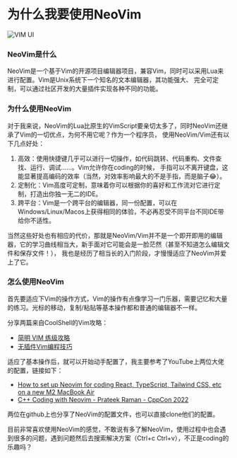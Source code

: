 # 为什么我要使用NeoVim

![VIM UI](https://picss.sunbangyan.cn/2023/11/19/e0d527e776ceb4d47de347761a8bcee1.png "How my nvim looks like")

### NeoVim是什么

NeoVim是一个基于Vim的开源项目编辑器项目，兼容Vim，同时可以采用Lua来进行配置。Vim是Unix系统下一个知名的文本编辑器，其功能强大、
完全可定制，可以通过社区开发的大量插件实现各种不同的功能。

### 为什么使用NeoVim

对于我来说，NeoVim的Lua比原生的VimScript要亲切太多了，同时NeoVim还继承了Vim的一切优点，为何不用它呢？作为一个程序员，
使用NeoVim/Vim还有以下几点好处：

1. 高效：使用快捷键几乎可以进行一切操作，如代码跳转、代码重构、文件查找、运行、调试……。Vim允许你在coding的时候，
手指可以不离开键盘，这能显著提高编码的效率（当然，对效率影响最大的不是手指，而是脑子😂）。
2. 定制化：Vim高度可定制，意味着你可以根据你的喜好和工作流对它进行定制，打造出你独一无二的IDE。
3. 跨平台：Vim是一个跨平台的编辑器，同一份配置，可以在Windows/Linux/Macos上获得相同的体验，不必再忍受不同平台不同IDE带给你不适性。

当然这些好处也有相应的代价，那就是NeoVim/Vim并不是一个即开即用的编辑器，它的学习曲线相当大，新手面对它可能会是一脸茫然（甚至不知道怎么编辑文件和保存文件！），
我也是经历了相当长的入门阶段，才慢慢适应了NeoVim并爱上了它。

### 怎么使用NeoVim

首先要适应下Vim的操作方式，Vim的操作有点像学习一门乐器，需要记忆和大量的练习。光标的移动，复制/粘贴等基本操作都和普通的编辑器不一样。

分享两篇来自CoolShell的Vim攻略：

* [简明 VIM 练级攻略](https://coolshell.cn/articles/5426.html)
* [无插件Vim编程技巧](https://coolshell.cn/articles/11312.html)

适应了基本操作后，就可以开始动手配置了，我主要参考了YouTube上两位大佬的配置，链接如下：

* [How to set up Neovim for coding React, TypeScript, Tailwind CSS, etc on a new M2 MacBook Air](https://www.youtube.com/watch?v=ajmK0ZNcM4Q)
* [C++ Coding with Neovim - Prateek Raman - CppCon 2022](https://www.youtube.com/watch?v=nzRnWUjGJl8)

两位在github上也分享了NeoVim的配置文件，也可以直接clone他们的配置。

目前非常喜欢使用NeoVim的感觉，不敢说有多了解NeoVim，使用过程中也会遇到很多的问题，遇到问题然后去搜索解决方案（Ctrl+c Ctrl+v），不正是coding的乐趣吗？
